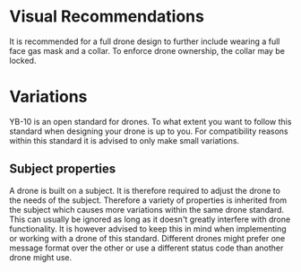 # Visual Recommendations
It is recommended for a full drone design to further include wearing a full face gas mask and a collar. To enforce drone ownership, the collar may be locked.

# Variations
YB-10 is an open standard for drones. To what extent you want to follow this standard when designing your drone is up to you. For compatibility reasons within this standard it is advised to only make small variations.

## Subject properties
A drone is built on a subject. It is therefore required to adjust the drone to the needs of the subject. Therefore a variety of properties is inherited from the subject which causes more variations within the same drone standard. This can usually be ignored as long as it doesn't greatly interfere with drone functionality. It is however advised to keep this in mind when implementing or working with a drone of this standard. Different drones might prefer one message format over the other or use a different status code than another drone might use.